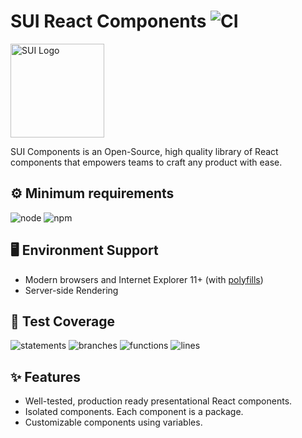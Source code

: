 # SUI React Components ![CI](https://github.com/SUI-Components/sui-components/workflows/CI/badge.svg)

<img src="https://avatars2.githubusercontent.com/u/13288987?s=200&v=4" alt="SUI Logo" width="150">

SUI Components is an Open-Source, high quality library of React components that empowers teams to craft any product with ease.

## ⚙️ Minimum requirements
![node](https://shields.io/badge/node-v16+-lightgray?logo=nodedotjs&logoWidth=20&style=for-the-badge)
![npm](https://shields.io/badge/npm-v7+-lightgrey?logo=npm&logoWidth=20&style=for-the-badge)

## 🖥 Environment Support

- Modern browsers and Internet Explorer 11+ (with [polyfills](https://github.com/SUI-Components/sui/tree/master/packages/sui-polyfills))
- Server-side Rendering

## 🧪 Test Coverage

![statements](https://shields.io/badge/statements-64.05%25-red)
![branches](https://shields.io/badge/branches-46.79%25-550000)
![functions](https://shields.io/badge/functions-46.87%25-550000)
![lines](https://shields.io/badge/lines-65.95%25-red)

## ✨ Features

- Well-tested, production ready presentational React components.
- Isolated components. Each component is a package.
- Customizable components using variables.
